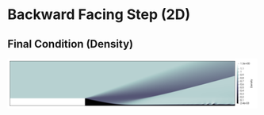 # Backward Facing Step (2D)

## Final Condition (Density)
<img src="final.png" height="MAX_HEIGHT"/>
